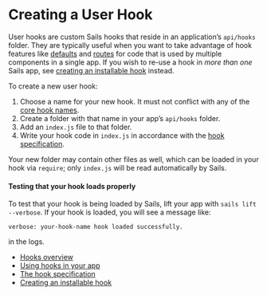 # Creating a User Hook

User hooks are custom Sails hooks that reside in an application&rsquo;s `api/hooks` folder.  They are typically useful when you want to take advantage of hook features like [defaults](/#/documentation/concepts/extending-sails/Hooks/hookspec/defaults.html) and [routes](/#/documentation/concepts/extending-sails/Hooks/hookspec/routes.html) for code that is used by multiple components in a single app.  If you wish to re-use a hook in *more than one* Sails app, see [creating an installable hook](/#/documentation/concepts/extending-sails/Hooks/installablehooks.html) instead.

To create a new user hook:

1. Choose a name for your new hook.  It must not conflict with any of the [core hook names](https://github.com/balderdashy/sails/blob/master/lib/app/configuration/default-hooks.js).
2. Create a folder with that name in your app&rsquo;s `api/hooks` folder.
3. Add an `index.js` file to that folder.
4. Write your hook code in `index.js` in accordance with the [hook specification](/#/documentation/concepts/extending-sails/Hooks/hookspec).

Your new folder may contain other files as well, which can be loaded in your hook via `require`; only `index.js` will be read automatically by Sails.

#### Testing that your hook loads properly

To test that your hook is being loaded by Sails, lift your app with `sails lift --verbose`.  If your hook is loaded, you will see a message like:

`verbose: your-hook-name hook loaded successfully.`

in the logs.

* [Hooks overview](#/documentation/concepts/extending-sails/Hooks)
* [Using hooks in your app](#/documentation/concepts/extending-sails/Hooks/usinghooks.html)
* [The hook specification](#/documentation/concepts/extending-sails/Hooks/hookspec)
* [Creating an installable hook](#/documentation/concepts/extending-sails/Hooks/installablehooks.html)

<docmeta name="uniqueID" value="Hooks75000">
<docmeta name="displayName" value="Project Hooks">
<docmeta name="stabilityIndex" value="3">
